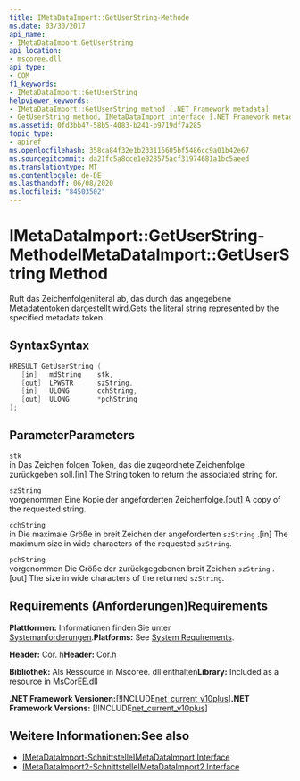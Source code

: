 ```yaml
---
title: IMetaDataImport::GetUserString-Methode
ms.date: 03/30/2017
api_name:
- IMetaDataImport.GetUserString
api_location:
- mscoree.dll
api_type:
- COM
f1_keywords:
- IMetaDataImport::GetUserString
helpviewer_keywords:
- IMetaDataImport::GetUserString method [.NET Framework metadata]
- GetUserString method, IMetaDataImport interface [.NET Framework metadata]
ms.assetid: 0fd3bb47-58b5-4083-b241-b9719df7a285
topic_type:
- apiref
ms.openlocfilehash: 358ca84f32e1b233116605bf5486cc9a01b42e67
ms.sourcegitcommit: da21fc5a8cce1e028575acf31974681a1bc5aeed
ms.translationtype: MT
ms.contentlocale: de-DE
ms.lasthandoff: 06/08/2020
ms.locfileid: "84503502"
---
```

# <a name="imetadataimportgetuserstring-method"></a><span data-ttu-id="5212a-102">IMetaDataImport::GetUserString-Methode</span><span class="sxs-lookup"><span data-stu-id="5212a-102">IMetaDataImport::GetUserString Method</span></span>
<span data-ttu-id="5212a-103">Ruft das Zeichenfolgenliteral ab, das durch das angegebene Metadatentoken dargestellt wird.</span><span class="sxs-lookup"><span data-stu-id="5212a-103">Gets the literal string represented by the specified metadata token.</span></span>  
  
## <a name="syntax"></a><span data-ttu-id="5212a-104">Syntax</span><span class="sxs-lookup"><span data-stu-id="5212a-104">Syntax</span></span>  
  
```cpp  
HRESULT GetUserString (  
   [in]   mdString    stk,  
   [out]  LPWSTR      szString,  
   [in]   ULONG       cchString,  
   [out]  ULONG       *pchString  
);  
```  
  
## <a name="parameters"></a><span data-ttu-id="5212a-105">Parameter</span><span class="sxs-lookup"><span data-stu-id="5212a-105">Parameters</span></span>  
 `stk`  
 <span data-ttu-id="5212a-106">in Das Zeichen folgen Token, das die zugeordnete Zeichenfolge zurückgeben soll.</span><span class="sxs-lookup"><span data-stu-id="5212a-106">[in] The String token to return the associated string for.</span></span>  
  
 `szString`  
 <span data-ttu-id="5212a-107">vorgenommen Eine Kopie der angeforderten Zeichenfolge.</span><span class="sxs-lookup"><span data-stu-id="5212a-107">[out] A copy of the requested string.</span></span>  
  
 `cchString`  
 <span data-ttu-id="5212a-108">in Die maximale Größe in breit Zeichen der angeforderten `szString` .</span><span class="sxs-lookup"><span data-stu-id="5212a-108">[in] The maximum size in wide characters of the requested `szString`.</span></span>  
  
 `pchString`  
 <span data-ttu-id="5212a-109">vorgenommen Die Größe der zurückgegebenen breit Zeichen `szString` .</span><span class="sxs-lookup"><span data-stu-id="5212a-109">[out] The size in wide characters of the returned `szString`.</span></span>  
  
## <a name="requirements"></a><span data-ttu-id="5212a-110">Requirements (Anforderungen)</span><span class="sxs-lookup"><span data-stu-id="5212a-110">Requirements</span></span>  
 <span data-ttu-id="5212a-111">**Plattformen:** Informationen finden Sie unter [Systemanforderungen](../../get-started/system-requirements.md).</span><span class="sxs-lookup"><span data-stu-id="5212a-111">**Platforms:** See [System Requirements](../../get-started/system-requirements.md).</span></span>  
  
 <span data-ttu-id="5212a-112">**Header:** Cor. h</span><span class="sxs-lookup"><span data-stu-id="5212a-112">**Header:** Cor.h</span></span>  
  
 <span data-ttu-id="5212a-113">**Bibliothek:** Als Ressource in Mscoree. dll enthalten</span><span class="sxs-lookup"><span data-stu-id="5212a-113">**Library:** Included as a resource in MsCorEE.dll</span></span>  
  
 <span data-ttu-id="5212a-114">**.NET Framework Versionen:**[!INCLUDE[net_current_v10plus](../../../../includes/net-current-v10plus-md.md)]</span><span class="sxs-lookup"><span data-stu-id="5212a-114">**.NET Framework Versions:** [!INCLUDE[net_current_v10plus](../../../../includes/net-current-v10plus-md.md)]</span></span>  
  
## <a name="see-also"></a><span data-ttu-id="5212a-115">Weitere Informationen:</span><span class="sxs-lookup"><span data-stu-id="5212a-115">See also</span></span>

- [<span data-ttu-id="5212a-116">IMetaDataImport-Schnittstelle</span><span class="sxs-lookup"><span data-stu-id="5212a-116">IMetaDataImport Interface</span></span>](imetadataimport-interface.md)
- [<span data-ttu-id="5212a-117">IMetaDataImport2-Schnittstelle</span><span class="sxs-lookup"><span data-stu-id="5212a-117">IMetaDataImport2 Interface</span></span>](imetadataimport2-interface.md)
